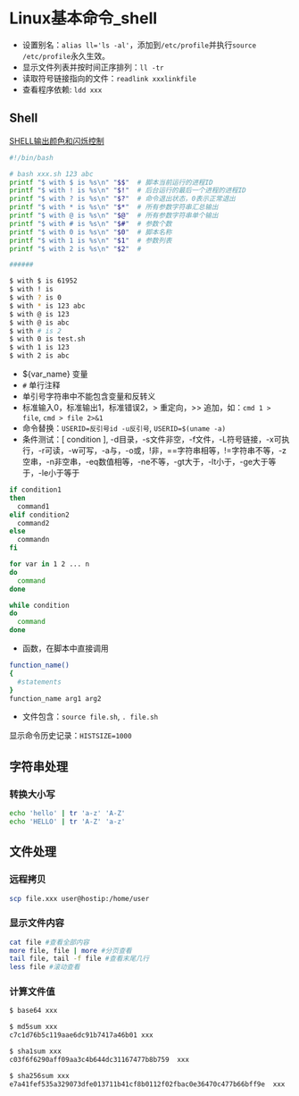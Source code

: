 # Linux基本命令_shell

- 设置别名：`alias ll='ls -al'`，添加到`/etc/profile`并执行`source /etc/profile`永久生效。
- 显示文件列表并按时间正序排列：`ll -tr`
- 读取符号链接指向的文件：`readlink xxxlinkfile`
- 查看程序依赖: `ldd xxx`


## Shell

[SHELL输出颜色和闪烁控制](https://www.jianshu.com/p/ba1b8aded634)

```bash
#!/bin/bash

# bash xxx.sh 123 abc
printf "$ with $ is %s\n" "$$"  # 脚本当前运行的进程ID
printf "$ with ! is %s\n" "$!"  # 后台运行的最后一个进程的进程ID
printf "$ with ? is %s\n" "$?"  # 命令退出状态，0表示正常退出
printf "$ with * is %s\n" "$*"  # 所有参数字符串汇总输出
printf "$ with @ is %s\n" "$@"  # 所有参数字符串单个输出
printf "$ with # is %s\n" "$#"  # 参数个数
printf "$ with 0 is %s\n" "$0"  # 脚本名称
printf "$ with 1 is %s\n" "$1"  # 参数列表
printf "$ with 2 is %s\n" "$2"  #

######

$ with $ is 61952
$ with ! is
$ with ? is 0
$ with * is 123 abc
$ with @ is 123
$ with @ is abc
$ with # is 2
$ with 0 is test.sh
$ with 1 is 123
$ with 2 is abc
```

- ${var_name} 变量
- `#` 单行注释
- 单引号字符串中不能包含变量和反转义
- 标准输入0，标准输出1，标准错误2，> 重定向，>> 追加，如：`cmd 1 > file`, `cmd > file 2>&1`
- 命令替换：`USERID=反引号id -u反引号`, `USERID=$(uname -a)`
- 条件测试：[ condition ], -d目录，-s文件非空，-f文件，-L符号链接，-x可执行，-r可读，-w可写，-a与，-o或，!非，==字符串相等，!=字符串不等，-z空串，-n非空串，-eq数值相等，-ne不等，-gt大于，-lt小于，-ge大于等于，-le小于等于  
```bash
if condition1
then
  command1
elif condition2
  command2
else
  commandn
fi

for var in 1 2 ... n
do
  command
done

while condition
do
  command
done
```
- 函数，在脚本中直接调用  
```bash
function_name()
{
  #statements
}
function_name arg1 arg2
```
- 文件包含：`source file.sh`, `. file.sh`


显示命令历史记录：`HISTSIZE=1000`


## 字符串处理

### 转换大小写

```bash
echo 'hello' | tr 'a-z' 'A-Z'
echo 'HELLO' | tr 'A-Z' 'a-z'
```

## 文件处理

### 远程拷贝

```bash
scp file.xxx user@hostip:/home/user
```

### 显示文件内容

```bash
cat file #查看全部内容
more file, file | more #分页查看
tail file, tail -f file #查看末尾几行
less file #滚动查看
```

### 计算文件值

```bash
$ base64 xxx

$ md5sum xxx
c7c1d76b5c119aae6dc91b7417a46b01 xxx

$ sha1sum xxx
c03f6f6290aff09aa3c4b644dc31167477b8b759  xxx

$ sha256sum xxx
e7a41fef535a329073dfe013711b41cf8b0112f02fbac0e36470c477b66bff9e  xxx
```
